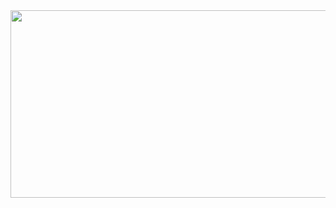 
<a href="https://github.com/devxb/gitanimals">
<img
  src="https://render.gitanimals.org/farms/evryhungry"
  width="600"
  height="300"
/>
</a>
